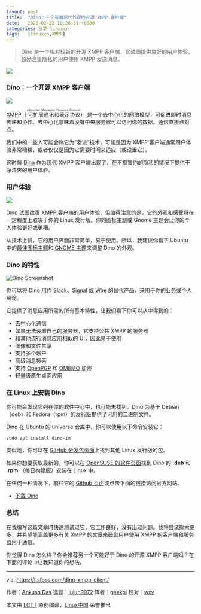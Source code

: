```yaml
---
layout: post
title:	"Dino：一个有着现代外观的开源 XMPP 客户端"
date:	2020-02-22 10:28:51 +0800 
categories:	分享 linuxcn 
tags:	[linuxcn,XMPP]
---
```




> 
> Dino 是一个相对较新的开源 XMPP 客户端，它试图提供良好的用户体验，鼓励注重隐私的用户使用 XMPP 发送消息。
> 
> 
> 


![](/Asserts/Images//attachment/album/202002/22/102844mhzgzb3533xgq6d8.jpg)


### Dino：一个开源 XMPP 客户端


![](/Asserts/Images//attachment/album/202002/22/102856pfpcpt84s2pxsbb2.png)


[XMPP](https://xmpp.org/about/)（<ruby> 可扩展通讯和表示协议 <rt>  eXtensible Messaging Presence Protocol </rt></ruby>） 是一个去中心化的网络模型，可促进即时消息传递和协作。去中心化意味着没有中央服务器可以访问你的数据。通信直接点对点。


我们中的一些人可能会称它为“老派”技术，可能是因为 XMPP 客户端通常用户体验非常糟糕，或者仅仅是因为它需要时间来适应（或设置它）。


这时候 [Dino](https://dino.im/) 作为现代 XMPP 客户端出现了，在不损害你的隐私的情况下提供干净清爽的用户体验。


### 用户体验


![](/Asserts/Images//attachment/album/202002/22/102905hfw5owgfopc5cwef.jpg)


Dino 试图改善 XMPP 客户端的用户体验，但值得注意的是，它的外观和感受将在一定程度上取决于你的 Linux 发行版。你的图标主题或 Gnome 主题会让你的个人体验更好或更糟。


从技术上讲，它的用户界面非常简单，易于使用。所以，我建议你看下 Ubuntu 中的[最佳图标主题](https://itsfoss.com/best-icon-themes-ubuntu-16-04/)和 [GNOME 主题](https://itsfoss.com/best-gtk-themes/)来调整 Dino 的外观。


### Dino 的特性


![Dino Screenshot](/Asserts/Images//attachment/album/202002/22/102910tmek5i5fi77f7yj7.png)


你可以将 Dino 用作 Slack、[Signal](https://itsfoss.com/signal-messaging-app/) 或 [Wire](https://itsfoss.com/wire-messaging-linux/) 的替代产品，来用于你的业务或个人用途。


它提供了消息应用所需的所有基本特性，让我们看下你可以从中得到的：


* 去中心化通信
* 如果无法设置自己的服务器，它支持公共 XMPP 的服务器
* 和其他流行消息应用相似的 UI，因此易于使用
* 图像和文件共享
* 支持多个帐户
* 高级消息搜索
* 支持 [OpenPGP](https://www.openpgp.org/) 和 [OMEMO](https://en.wikipedia.org/wiki/OMEMO) 加密
* 轻量级原生桌面应用


### 在 Linux 上安装 Dino


你可能会发现它列在你的软件中心中，也可能未找到。Dino 为基于 Debian（deb）和 Fedora（rpm）的发行版提供了可用的二进制文件。


Dino 在 Ubuntu 的 universe 仓库中，你可以使用以下命令安装它：



```
sudo apt install dino-im
```

类似地，你可以在 [GitHub 分发包页面](https://github.com/dino/dino/wiki/Distribution-Packages)上找到其他 Linux 发行版的包。


如果你想要获取最新的，你可以在 [OpenSUSE 的软件页面](https://software.opensuse.org/download.html?project=network:messaging:xmpp:dino&package=dino)找到 Dino 的 **.deb** 和 .**rpm** （每日构建版）安装在 Linux 中。


在任何一种情况下，前往它的 [Github 页面](https://github.com/dino/dino)或点击下面的链接访问官方网站。


* [下载 Dino](https://dino.im/)


### 总结


在我编写这篇文章时快速测试过它，它工作良好，没有出过问题。我将尝试探索更多，并希望能涵盖更多有关 XMPP 的文章来鼓励用户使用 XMPP 的客户端和服务器用于通信。


你觉得 Dino 怎么样？你会推荐另一个可能好于 Dino 的开源 XMPP 客户端吗？在下面的评论中让我知道你的想法。




---


via: <https://itsfoss.com/dino-xmpp-client/>


作者：[Ankush Das](https://itsfoss.com/author/ankush/) 选题：[lujun9972](https://github.com/lujun9972) 译者：[geekpi](https://github.com/geekpi) 校对：[wxy](https://github.com/wxy)


本文由 [LCTT](https://github.com/LCTT/TranslateProject) 原创编译，[Linux中国](https://linux.cn/) 荣誉推出

